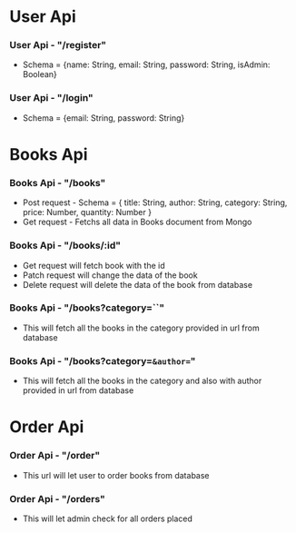 # User Api

### User Api - "/register"

- Schema = {name: String, email: String, password: String, isAdmin: Boolean}

### User Api - "/login"

- Schema = {email: String, password: String}

# Books Api

### Books Api - "/books"

- Post request - Schema = {
  title: String,
  author: String,
  category: String,
  price: Number,
  quantity: Number
  }
- Get request - Fetchs all data in Books document from Mongo

### Books Api - "/books/:id"

- Get request will fetch book with the id
- Patch request will change the data of the book
- Delete request will delete the data of the book from database

### Books Api - "/books?category=``"

- This will fetch all the books in the category provided in url from database

### Books Api - "/books?category=`&author=`"

- This will fetch all the books in the category and also with author provided in url from database

# Order Api

### Order Api - "/order"

- This url will let user to order books from database

### Order Api - "/orders"

- This will let admin check for all orders placed
